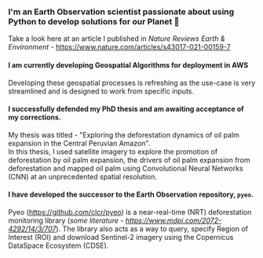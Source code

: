 ### I'm an Earth Observation scientist passionate about using Python to develop solutions for our Planet 🌱
Take a look here at an article I published in *Nature Reviews Earth & Environment* - https://www.nature.com/articles/s43017-021-00159-7

#### I am currently developing Geospatial Algorithms for deployment in AWS
Developing these geospatial processes is refreshing as the use-case is very streamlined and is designed to work from specific inputs. 

#### I successfully defended my PhD thesis and am awaiting acceptance of my corrections.
My thesis was titled - "Exploring the deforestation dynamics of oil palm expansion in the Central Peruvian Amazon".  
In this thesis, I used satellite imagery to explore the promotion of deforestation by oil palm expansion, the drivers of oil palm expansion from deforestation and mapped oil palm using Convolutional Neural Networks (CNN) at an unprecedented spatial resolution.

#### I have developed the successor to the Earth Observation repository, `pyeo`.
Pyeo (https://github.com/clcr/pyeo) is a near-real-time (NRT) deforestation monitoring library (*some literature - https://www.mdpi.com/2072-4292/14/3/707*). The library also acts as a way to query, specify Region of Interest (ROI) and download Sentinel-2 imagery using the Copernicus DataSpace Ecosystem (CDSE).
<!--
**Matthew-J-Payne/Matthew-J-Payne** is a ✨ _special_ ✨ repository because its `README.md` (this file) appears on your GitHub profile.

Here are some ideas to get you started:

- 🔭 I’m currently working on ...
- 🌱 I’m currently learning ...
- 👯 I’m looking to collaborate on ...
- 🤔 I’m looking for help with ...
- 💬 Ask me about ...
- 📫 How to reach me: ...
- 😄 Pronouns: ...
- ⚡ Fun fact: ...
-->
